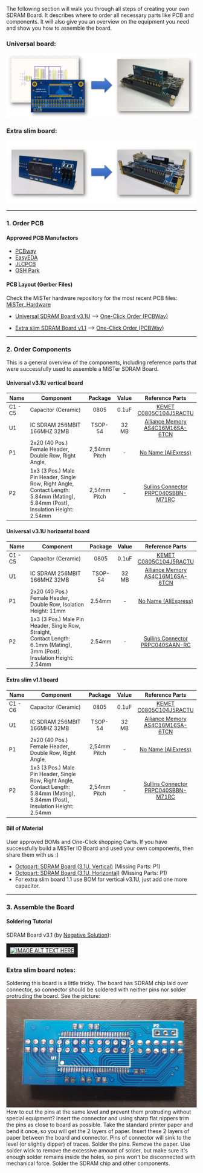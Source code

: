 The following section will walk you through all steps of creating your own SDRAM Board. It describes where to order all necessary parts like PCB and components. It will also give you an overview on the equipment you need and show you how to assemble the board.

### Universal board:
![picture](pictures/SDRAM_Board_DIY.png)

### Extra slim board:
![picture](pictures/SDRAM_XS_Board_DIY.png)

------

### 1. Order PCB

#### Approved PCB Manufactors
* [PCBway](https://www.pcbway.com/setinvite.aspx?inviteid=43024)
* [EasyEDA](https://easyeda.com/)
* [JLCPCB](https://jlcpcb.com/)
* [OSH Park](https://oshpark.com/)

#### PCB Layout (Gerber Files)
Check the MiSTer hardware repository for the most recent PCB files: [MiSTer_Hardware](https://github.com/MiSTer-devel/Hardware_MiSTer)

* [Universal SDRAM Board v3.1U](https://github.com/MiSTer-devel/Hardware_MiSTer/blob/master/gerber_releases/sdram_uni_3.1U.zip?raw=true) --> [One-Click Order (PCBWay)](https://www.pcbway.com/project/shareproject/MiSTer_SDRAM_board_v3_1__Universal_.html)

* [Extra slim SDRAM Board v1.1](https://github.com/MiSTer-devel/Hardware_MiSTer/blob/master/gerber_releases/sdram_xs_1.1.zip?raw=true) --> [One-Click Order (PCBWay)](https://www.pcbway.com/project/shareproject/MiSTer_SDRAM_extra_slim_board_v1_1_.html)

------

### 2. Order Components
This is a general overview of the components, including reference parts that were successfully used to assemble a MiSTer SDRAM Board.

#### Universal v3.1U vertical board

| Name | Component | Package | Value | Reference Parts |
|---|---|:---:|:---:|:---:|
| C1 - C5 | Capacitor (Ceramic) | 0805 | 0.1uF | [KEMET <br> C0805C104J5RACTU](https://www.digikey.com/products/en?keywords=399-1171-1-ND) |
| U1 | IC SDRAM 256MBIT 166MHZ 32MB | TSOP-54 | 32 MB | [Alliance Memory <br> AS4C16M16SA-6TCN](https://www.digikey.com/products/en?keywords=1450-1252-ND) |
| P1 | 2x20 (40 Pos.) Female Header, Double Row, Right Angle, | 2,54mm Pitch | - | [No Name (AliExress)](https://www.aliexpress.com/item/20Pcs-Per-Lot-2-54mm-Pitch-2x20-Pin-40-Pin-Female-Double-Row-Right-Angle-Pin/32758316130.html) |
| P2 | 1x3 (3 Pos.) Male Pin Header, Single Row, Right Angle, <br> Contact Length: 5.84mm (Mating), 5.84mm (Post), Insulation Height: 2.54mm | 2,54mm Pitch | - | [Sullins Connector <br> PRPC040SBBN-M71RC](https://www.digikey.com/products/en?keywords=S1121EC-40-ND) |


#### Universal v3.1U horizontal board

| Name | Component | Package | Value | Reference Parts |
|---|---|:---:|:---:|:---:|
| C1 - C5 | Capacitor (Ceramic) | 0805 | 0.1uF | [KEMET <br> C0805C104J5RACTU](https://www.digikey.com/products/en?keywords=399-1171-1-ND) |
| U1 | IC SDRAM 256MBIT 166MHZ 32MB | TSOP-54 | 32 MB | [Alliance Memory <br> AS4C16M16SA-6TCN](https://www.digikey.com/products/en?keywords=1450-1252-ND) |
| P1 | 2x20 (40 Pos.) Female Header, Double Row, Isolation Height: 11mm | 2.54mm | - | [No Name (AliExpress)](https://www.aliexpress.com/item/10-Pcs-2-54mm-Pitch-2x20-Pin-40-Pin-Female-Double-Row-Long-Pin-Header-Strip/32791223993.html) |
| P2 | 1x3 (3 Pos.) Male Pin Header, Single Row, Straight, <br> Contact Length: 6.1mm (Mating), 3mm (Post), Insulation Height: 2.54mm | 2.54mm | - | [Sullins Connector <br> PRPC040SAAN-RC](https://www.digikey.com/products/en?keywords=S1011EC-40-ND) |

#### Extra slim v1.1 board

| Name | Component | Package | Value | Reference Parts |
|---|---|:---:|:---:|:---:|
| C1 - C6 | Capacitor (Ceramic) | 0805 | 0.1uF | [KEMET <br> C0805C104J5RACTU](https://www.digikey.com/products/en?keywords=399-1171-1-ND) |
| U1 | IC SDRAM 256MBIT 166MHZ 32MB | TSOP-54 | 32 MB | [Alliance Memory <br> AS4C16M16SA-6TCN](https://www.digikey.com/products/en?keywords=1450-1252-ND) |
| P1 | 2x20 (40 Pos.) Female Header, Double Row, Right Angle, | 2,54mm Pitch | - | [No Name (AliExress)](https://www.aliexpress.com/item/20Pcs-Per-Lot-2-54mm-Pitch-2x20-Pin-40-Pin-Female-Double-Row-Right-Angle-Pin/32758316130.html) |
| P2 | 1x3 (3 Pos.) Male Pin Header, Single Row, Right Angle, <br> Contact Length: 5.84mm (Mating), 5.84mm (Post), Insulation Height: 2.54mm | 2,54mm Pitch | - | [Sullins Connector <br> PRPC040SBBN-M71RC](https://www.digikey.com/products/en?keywords=S1121EC-40-ND) |


#### Bill of Material
User approved BOMs and One-Click shopping Carts. If you have successfully build a MiSTer IO Board and used your own components, then share them with us :)
* [Octopart: SDRAM Board (3.1U, Vertical)](https://octopart.com/bom-tool/7Rk7V11w) (Missing Parts: P1)
* [Octopart: SDRAM Board (3.1U, Horizontal)](https://octopart.com/bom-tool/x1qGHooE) (Missing Parts: P1)
* For extra slim board 1.1 use BOM for vertical v3.1U, just add one more capacitor.

------

### 3. Assemble the Board

#### Soldering Tutorial
SDRAM Board v3.1 (by [Negative Solution](https://www.youtube.com/channel/UCLHmCwunWQkMvrlgE2BJXTw)):

<a href="http://www.youtube.com/watch?feature=player_embedded&v=bq04AH7tiV0
" target="_blank"><img src="http://img.youtube.com/vi/bq04AH7tiV0/0.jpg"
alt="IMAGE ALT TEXT HERE" width="240" height="180" border="10" /></a>

### Extra slim board notes:
Soldering this board is a little tricky. The board has SDRAM chip laid over connector, so connector should be soldered with neither pins nor solder protruding the board. See the picture:
![picture](pictures/SDRAM_XS_semi.jpg)
How to cut the pins at the same level and prevent them protruding without special equipment? Insert the connector and using sharp flat nippers trim the pins as close to board as possible. Take the standard printer paper and bend it once, so you will get the 2 layers of paper. Insert these 2 layers of paper between the board and connector. Pins of connector will sink to the level (or slightly dipper) of traces. Solder the pins. Remove the paper. Use solder wick to remove the excessive amount of solder, but make sure it's enough solder remains inside the holes, so pins won't be disconnected with mechanical force. Solder the SDRAM chip and other components.
